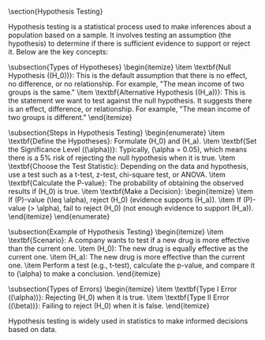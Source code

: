 \section{Hypothesis Testing}

Hypothesis testing is a statistical process used to make inferences about a population based on a sample. It involves testing an assumption (the hypothesis) to determine if there is sufficient evidence to support or reject it. Below are the key concepts:

\subsection{Types of Hypotheses}
\begin{itemize}
    \item \textbf{Null Hypothesis (\(H_0\))}: This is the default assumption that there is no effect, no difference, or no relationship. For example, "The mean income of two groups is the same."
    \item \textbf{Alternative Hypothesis (\(H_a\))}: This is the statement we want to test against the null hypothesis. It suggests there is an effect, difference, or relationship. For example, "The mean income of two groups is different."
\end{itemize}

\subsection{Steps in Hypothesis Testing}
\begin{enumerate}
    \item \textbf{Define the Hypotheses}: Formulate \(H_0\) and \(H_a\).
    \item \textbf{Set the Significance Level (\(\alpha\))}: Typically, \(\alpha = 0.05\), which means there is a 5\% risk of rejecting the null hypothesis when it is true.
    \item \textbf{Choose the Test Statistic}: Depending on the data and hypothesis, use a test such as a t-test, z-test, chi-square test, or ANOVA.
    \item \textbf{Calculate the P-value}: The probability of obtaining the observed results if \(H_0\) is true.
    \item \textbf{Make a Decision}:
    \begin{itemize}
        \item If \(P\)-value \(\leq \alpha\), reject \(H_0\) (evidence supports \(H_a\)).
        \item If \(P\)-value \(> \alpha\), fail to reject \(H_0\) (not enough evidence to support \(H_a\)).
    \end{itemize}
\end{enumerate}

\subsection{Example of Hypothesis Testing}
\begin{itemize}
    \item \textbf{Scenario}: A company wants to test if a new drug is more effective than the current one.
    \item \(H_0\): The new drug is equally effective as the current one.
    \item \(H_a\): The new drug is more effective than the current one.
    \item Perform a test (e.g., t-test), calculate the p-value, and compare it to \(\alpha\) to make a conclusion.
\end{itemize}

\subsection{Types of Errors}
\begin{itemize}
    \item \textbf{Type I Error (\(\alpha\))}: Rejecting \(H_0\) when it is true.
    \item \textbf{Type II Error (\(\beta\))}: Failing to reject \(H_0\) when it is false.
\end{itemize}

Hypothesis testing is widely used in statistics to make informed decisions based on data.

